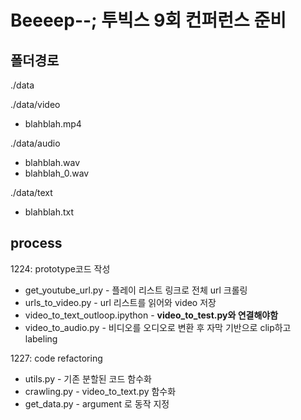 # Beeeep--; 투빅스 9회 컨퍼런스 준비

## 폴더경로

./data

./data/video
- blahblah.mp4
  
./data/audio
- blahblah.wav
- blahblah_0.wav

./data/text
- blahblah.txt

## process

1224: prototype코드 작성
* get_youtube_url.py - 플레이 리스트 링크로 전체 url 크롤링
* urls_to_video.py - url 리스트를 읽어와 video 저장
* video_to_text_outloop.ipython - **video_to_test.py와 연결해야함**
* video_to_audio.py - 비디오를 오디오로 변환 후 자막 기반으로 clip하고 labeling

1227: code refactoring
* utils.py - 기존 분할된 코드 함수화
* crawling.py - video_to_text.py 함수화
* get_data.py - argument 로 동작 지정
 
